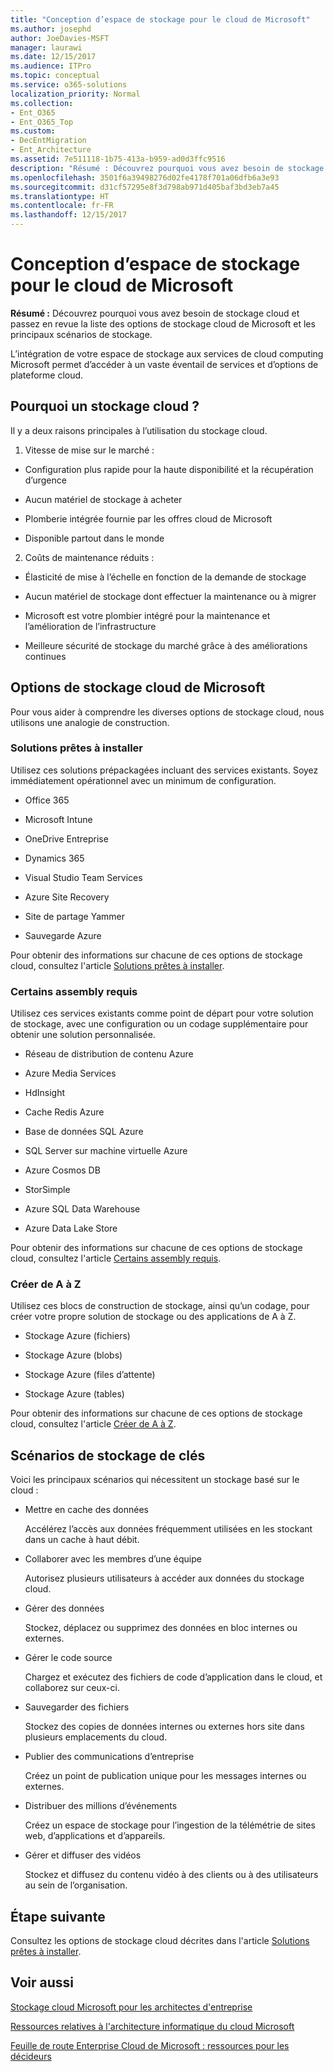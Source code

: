 ```yaml
---
title: "Conception d’espace de stockage pour le cloud de Microsoft"
ms.author: josephd
author: JoeDavies-MSFT
manager: laurawi
ms.date: 12/15/2017
ms.audience: ITPro
ms.topic: conceptual
ms.service: o365-solutions
localization_priority: Normal
ms.collection:
- Ent_O365
- Ent_O365_Top
ms.custom:
- DecEntMigration
- Ent_Architecture
ms.assetid: 7e511118-1b75-413a-b959-ad0d3ffc9516
description: "Résumé : Découvrez pourquoi vous avez besoin de stockage cloud et passez en revue la liste des options de stockage cloud de Microsoft et les principaux scénarios de stockage."
ms.openlocfilehash: 3501f6a39498276d02fe4178f701a06dfb6a3e93
ms.sourcegitcommit: d31cf57295e8f3d798ab971d405baf3bd3eb7a45
ms.translationtype: HT
ms.contentlocale: fr-FR
ms.lasthandoff: 12/15/2017
---
```

# <a name="designing-storage-for-the-microsoft-cloud"></a>Conception d’espace de stockage pour le cloud de Microsoft

 **Résumé :** Découvrez pourquoi vous avez besoin de stockage cloud et passez en revue la liste des options de stockage cloud de Microsoft et les principaux scénarios de stockage.
  
L’intégration de votre espace de stockage aux services de cloud computing Microsoft permet d’accéder à un vaste éventail de services et d’options de plateforme cloud.
  
## <a name="why-cloud-storage"></a>Pourquoi un stockage cloud ?

Il y a deux raisons principales à l’utilisation du stockage cloud.
  
1. Vitesse de mise sur le marché :
    
  - Configuration plus rapide pour la haute disponibilité et la récupération d’urgence
    
  - Aucun matériel de stockage à acheter
    
  - Plomberie intégrée fournie par les offres cloud de Microsoft
    
  - Disponible partout dans le monde
    
2. Coûts de maintenance réduits :
    
  - Élasticité de mise à l’échelle en fonction de la demande de stockage
    
  - Aucun matériel de stockage dont effectuer la maintenance ou à migrer
    
  - Microsoft est votre plombier intégré pour la maintenance et l’amélioration de l’infrastructure
    
  - Meilleure sécurité de stockage du marché grâce à des améliorations continues
    
## <a name="microsoft-cloud-storage-options"></a>Options de stockage cloud de Microsoft

Pour vous aider à comprendre les diverses options de stockage cloud, nous utilisons une analogie de construction.
  
### <a name="move-in-ready"></a>Solutions prêtes à installer

Utilisez ces solutions prépackagées incluant des services existants. Soyez immédiatement opérationnel avec un minimum de configuration.
  
- Office 365
    
- Microsoft Intune
    
- OneDrive Entreprise
    
- Dynamics 365
    
- Visual Studio Team Services
    
- Azure Site Recovery
    
- Site de partage Yammer
    
- Sauvegarde Azure
    
Pour obtenir des informations sur chacune de ces options de stockage cloud, consultez l'article [Solutions prêtes à installer](move-in-ready.md).
  
### <a name="some-assembly-required"></a>Certains assembly requis

Utilisez ces services existants comme point de départ pour votre solution de stockage, avec une configuration ou un codage supplémentaire pour obtenir une solution personnalisée.
  
- Réseau de distribution de contenu Azure
    
- Azure Media Services
    
- HdInsight
    
- Cache Redis Azure
    
- Base de données SQL Azure
    
- SQL Server sur machine virtuelle Azure
    
- Azure Cosmos DB
    
- StorSimple
    
- Azure SQL Data Warehouse
    
- Azure Data Lake Store
    
Pour obtenir des informations sur chacune de ces options de stockage cloud, consultez l'article [Certains assembly requis](some-assembly-required.md).
  
### <a name="build-from-the-ground-up"></a>Créer de A à Z

Utilisez ces blocs de construction de stockage, ainsi qu’un codage, pour créer votre propre solution de stockage ou des applications de A à Z.
  
- Stockage Azure (fichiers)
    
- Stockage Azure (blobs)
    
- Stockage Azure (files d’attente)
    
- Stockage Azure (tables)
    
Pour obtenir des informations sur chacune de ces options de stockage cloud, consultez l'article [Créer de A à Z](build-from-the-ground-up.md).
  
## <a name="key-storage-scenarios"></a>Scénarios de stockage de clés

Voici les principaux scénarios qui nécessitent un stockage basé sur le cloud :
  
- Mettre en cache des données
    
    Accélérez l’accès aux données fréquemment utilisées en les stockant dans un cache à haut débit.
    
- Collaborer avec les membres d’une équipe
    
    Autorisez plusieurs utilisateurs à accéder aux données du stockage cloud.
    
- Gérer des données
    
    Stockez, déplacez ou supprimez des données en bloc internes ou externes.
    
- Gérer le code source
    
    Chargez et exécutez des fichiers de code d’application dans le cloud, et collaborez sur ceux-ci.
    
- Sauvegarder des fichiers
    
    Stockez des copies de données internes ou externes hors site dans plusieurs emplacements du cloud.
    
- Publier des communications d’entreprise
    
    Créez un point de publication unique pour les messages internes ou externes.
    
- Distribuer des millions d’événements
    
    Créez un espace de stockage pour l’ingestion de la télémétrie de sites web, d’applications et d’appareils.
    
- Gérer et diffuser des vidéos
    
    Stockez et diffusez du contenu vidéo à des clients ou à des utilisateurs au sein de l’organisation.
    
## <a name="next-step"></a>Étape suivante

Consultez les options de stockage cloud décrites dans l'article [Solutions prêtes à installer](move-in-ready.md).
  
## <a name="see-also"></a>Voir aussi

[Stockage cloud Microsoft pour les architectes d'entreprise](microsoft-cloud-storage-for-enterprise-architects.md)
  
[Ressources relatives à l'architecture informatique du cloud Microsoft](microsoft-cloud-it-architecture-resources.md)

[Feuille de route Enterprise Cloud de Microsoft : ressources pour les décideurs](https://sway.com/FJ2xsyWtkJc2taRD)


